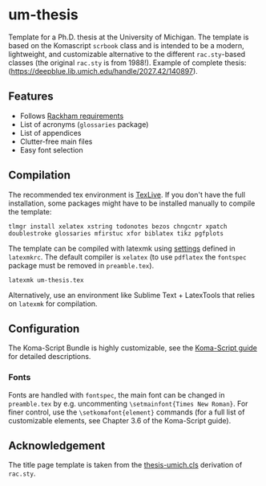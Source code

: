 # um-thesis

Template for a Ph.D. thesis at the University of Michigan. The template is based on the Komascript ```scrbook``` class and is intended to be a modern, lightweight, and customizable alternative to the different ```rac.sty```-based classes (the original ```rac.sty``` is from 1988!). Example of complete thesis: (https://deepblue.lib.umich.edu/handle/2027.42/140897).

## Features
 - Follows [Rackham requirements](http://www.rackham.umich.edu/content/formatting-dissertation)
 - List of acronyms (```glossaries``` package)
 - List of appendices
 - Clutter-free main files
 - Easy font selection

## Compilation

The recommended tex environment is [TexLive](https://tug.org/texlive/). If you don't have the full installation, some packages might have to be installed manually to compile the template:

	tlmgr install xelatex xstring todonotes bezos chngcntr xpatch doublestroke glossaries mfirstuc xfor biblatex tikz pgfplots

The template can be compiled with latexmk using [settings](http://ctan.mirrors.hoobly.com/support/latexmk/latexmk.pdf) defined in ```latexmkrc```. The default compiler is ```xelatex``` (to use ```pdflatex``` the ```fontspec``` package must be removed in ```preamble.tex```).

	latexmk um-thesis.tex

Alternatively, use an environment like Sublime Text + LatexTools that relies on ```latexmk``` for compilation.

## Configuration

The Koma-Script Bundle is highly customizable, see the [Koma-Script guide](http://texdoc.net/texmf-dist/doc/latex/koma-script/scrguien.pdf) for detailed descriptions.

### Fonts

Fonts are handled with ```fontspec```, the main font can be changed in ```preamble.tex``` by e.g. uncommenting ```\setmainfont{Times New Roman}```. For finer control, use the ```\setkomafont{element}``` commands (for a full list of customizable elements, see Chapter 3.6 of the Koma-Script guide).

## Acknowledgement

The title page template is taken from the [thesis-umich.cls](http://www-personal.umich.edu/~dalle/codes/thesis-umich/downloads/thesis-umich.cls) derivation of ```rac.sty```.
